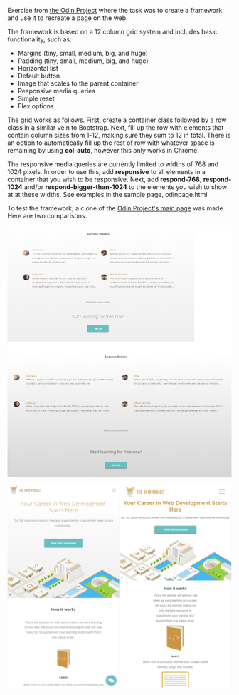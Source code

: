 Exercise from [the Odin Project](https://www.theodinproject.com/courses/html5-and-css3/lessons/design-your-own-grid-based-framework?ref=lnav) where the task was to create a framework and use
it to recreate a page on the web.

The framework is based on a 12 column grid system and includes basic functionality,
such as:

- Margins (tiny, small, medium, big, and huge)
- Padding (tiny, small, medium, big, and huge)
- Horizontal list
- Default button
- Image that scales to the parent container
- Responsive media queries
- Simple reset
- Flex options

The grid works as follows. First, create a container class followed by a row
class in a similar vein to Bootstrap. Next, fill up the row with elements
that contain column sizes from 1-12, making sure they sum to 12 in total.
There is an option to automatically fill up the rest of row with whatever
space is remaining by using **col-auto**, however this only works in Chrome.

The responsive media queries are currently limited to widths of 768 and 1024
pixels. In order to use this, add **responsive** to all elements in a 
container that you wish to be responsive. Next, add **respond-768**, 
**respond-1024** and/or **respond-bigger-than-1024** to the elements you wish
to show at at these widths. See examples in the sample page, odinpage.html.

To test the framework, a clone of the [Odin Project's main page](https://www.theodinproject.com/) was made. Here
are two comparisons.

![Comparison 1](/images/comparison1.png?raw=true)

![Comparison 2](/images/comparison2.png?raw=true)